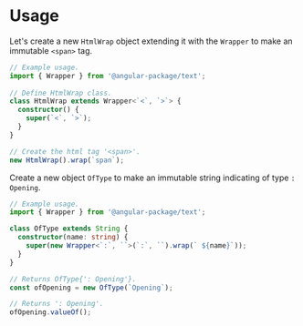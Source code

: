 # Usage

Let's create a new `HtmlWrap` object extending it with the `Wrapper` to make an immutable `<span>` tag.

```typescript
// Example usage.
import { Wrapper } from '@angular-package/text';
 
// Define HtmlWrap class.
class HtmlWrap extends Wrapper<`<`, `>`> {
  constructor() {
    super(`<`, `>`);
  }
}

// Create the html tag '<span>'.
new HtmlWrap().wrap(`span`);
```



Create a  new object `OfType` to make an immutable string indicating of type `: Opening`.

```typescript
// Example usage.
import { Wrapper } from '@angular-package/text';

class OfType extends String {
  constructor(name: string) {
    super(new Wrapper<`:`, ``>(`:`, ``).wrap(` ${name}`));
  }
}

// Returns OfType{': Opening'}.
const ofOpening = new OfType(`Opening`);

// Returns ': Opening'.
ofOpening.valueOf();
```

